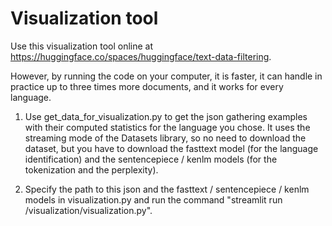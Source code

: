 # Visualization tool

Use this visualization tool online at https://huggingface.co/spaces/huggingface/text-data-filtering.

However, by running the code on your computer, it is faster, it can handle in practice up to three times more documents, and it works for every language.

1) Use get_data_for_visualization.py to get the json gathering examples with their computed statistics for the language you chose.
It uses the streaming mode of the Datasets library, so no need to download the dataset, but you have to download the fasttext model (for the language identification) and the sentencepiece / kenlm models (for the tokenization and the perplexity).

2) Specify the path to this json and the fasttext / sentencepiece / kenlm models in visualization.py and run the command "streamlit run /visualization/visualization.py".
